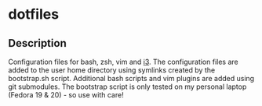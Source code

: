# dotfiles

## Description

Configuration files for bash, zsh, vim and [i3](http://i3wm.org/). The configuration files are added to the user home directory using symlinks created by the bootstrap.sh script. Additional bash scripts and vim plugins are added using git submodules. The bootstrap script is only tested on my personal laptop (Fedora 19 & 20) - so use with care!


